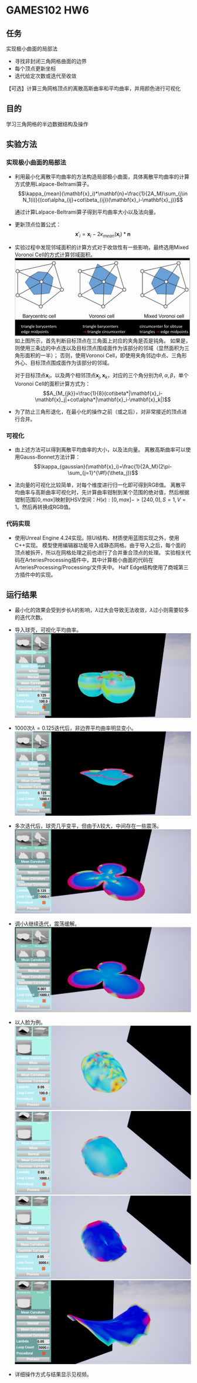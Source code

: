 # GAMES102 HW6

## 任务

实现极小曲面的局部法

- 寻找非封闭三角网格曲面的边界
- 每个顶点更新坐标
- 迭代给定次数或迭代至收敛

【可选】计算三角网格顶点的离散高斯曲率和平均曲率，并用颜色进行可视化

## 目的

学习三角网格的半边数据结构及操作


## 实验方法

### 实现极小曲面的局部法

- 利用最小化离散平均曲率的方法构造局部极小曲面，具体离散平均曲率的计算方式使用Lalpace-Beltrami算子。
  $$\kappa_{mean}(\mathbf{x}_i)*\mathbf{n}=\frac{1}{2A_M}\sum_{j\in N_1(i)}{(cot\alpha_{ij}+cot\beta_{ij})(\mathbf{x}_i-\mathbf{x}_j)}$$

  通过计算Lalpace-Beltrami算子得到平均曲率大小以及法向量。
  
- 更新顶点位置公式：
  $$\mathbf{x}'_i=\mathbf{x}_i-2\kappa_{mean}(\mathbf{x}_i)*\mathbf{n}$$
  
- 实验过程中发现邻域面积的计算方式对于收敛性有一些影响，最终选用Mixed Voronoi Cell的方式计算邻域面积。
![Fig1](./Figures/Figure-LocalAverageRegion.PNG)
  如上图所示，首先判断目标顶点在三角面上对应的夹角是否是钝角。
  如果是，则使用三条边的中点连以及目标顶点围成面作为该部分的邻域（显然面积为三角形面积的一半）；
  否则，使用Voronoi Cell，即使用夹角邻边中点、三角形外心、目标顶点围成面作为该部分的邻域。
  
  对于目标顶点$\mathbf{x}_i$，以及两个相邻顶点$\mathbf{x}_j,\mathbf{x}_k$，对应的三个角分别为$\theta,\alpha,\beta$，单个Voronoi Cell的面积计算方式为：
  $$A_{M_{jk}}=\frac{1}{8}(cot\beta*|\mathbf{x}_i-\mathbf{x}_j|+cot\alpha*|\mathbf{x}_i-\mathbf{x}_k|)$$

- 为了防止三角形退化，在最小化的操作之前（或之后），对非常接近的顶点进行合并。

### 可视化

- 由上述方法可以得到离散平均曲率的大小，以及法向量。
  离散高斯曲率可以使用Gauss-Bonnet方法计算：
  $$\kappa_{gaussian}(\mathbf{x}_i)=\frac{1}{2A_M}(2\pi-\sum_{j=1}^{\#f}{\theta_j})$$
  
- 法向量的可视化比较简单，对每个维度进行归一化即可得到RGB值。
  离散平均曲率与高斯曲率可视化时，先计算曲率钳制到某个范围的绝对值，然后根据钳制范围$[0,max]$映射到HSV空间：$H(\kappa):[0,max]->[240,0],S=1,V=1$。然后再转换成RGB值。
  
### 代码实现
  
- 使用Unreal Engine 4.24实现。除UI结构、材质使用蓝图实现之外，使用C++实现。
  模型使用编辑器功能导入成静态网格。由于导入之后，每个面的顶点被拆开，所以在网格处理之前也进行了合并重合顶点的处理。
  实验相关代码在ArteriesProcessing插件中，其中计算极小曲面的代码在ArteriesProcessing/Processing/文件夹中。
  Half Edge结构使用了商城第三方插件中的实现。

## 运行结果

- 最小化的效果会受到步长$\lambda$的影响，$\lambda$过大会导致无法收敛，$\lambda$过小则需要较多的迭代次数。

- 导入球壳，可视化平均曲率。
![Fig2](./Figures/Figure-Ball0.PNG)

- 1000次$\lambda=0.125$迭代后，非边界平均曲率明显变小。
![Fig3](./Figures/Figure-Ball1.PNG)

- 多次迭代后，球壳几乎变平，但由于$\lambda$较大，中间存在一些震荡。
![Fig4](./Figures/Figure-Ball2.PNG)

- 调小$\lambda$继续迭代，震荡缓解。
![Fig5](./Figures/Figure-Ball3.PNG)

- 以人脸为例。
![Fig6](./Figures/Figure-Face0.PNG)
![Fig7](./Figures/Figure-Face1.PNG)
![Fig8](./Figures/Figure-Face2.PNG)
![Fig9](./Figures/Figure-Face3.PNG)

- 详细操作方式与结果显示见视频。

